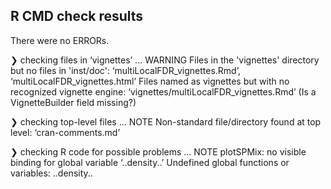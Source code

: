## R CMD check results

There were no ERRORs. 

❯ checking files in ‘vignettes’ ... WARNING
  Files in the 'vignettes' directory but no files in 'inst/doc':
    ‘multiLocalFDR_vignettes.Rmd’, ‘multiLocalFDR_vignettes.html’
  Files named as vignettes but with no recognized vignette engine:
     ‘vignettes/multiLocalFDR_vignettes.Rmd’
  (Is a VignetteBuilder field missing?)

❯ checking top-level files ... NOTE
  Non-standard file/directory found at top level:
    ‘cran-comments.md’

❯ checking R code for possible problems ... NOTE
  plotSPMix: no visible binding for global variable ‘..density..’
  Undefined global functions or variables:
    ..density..